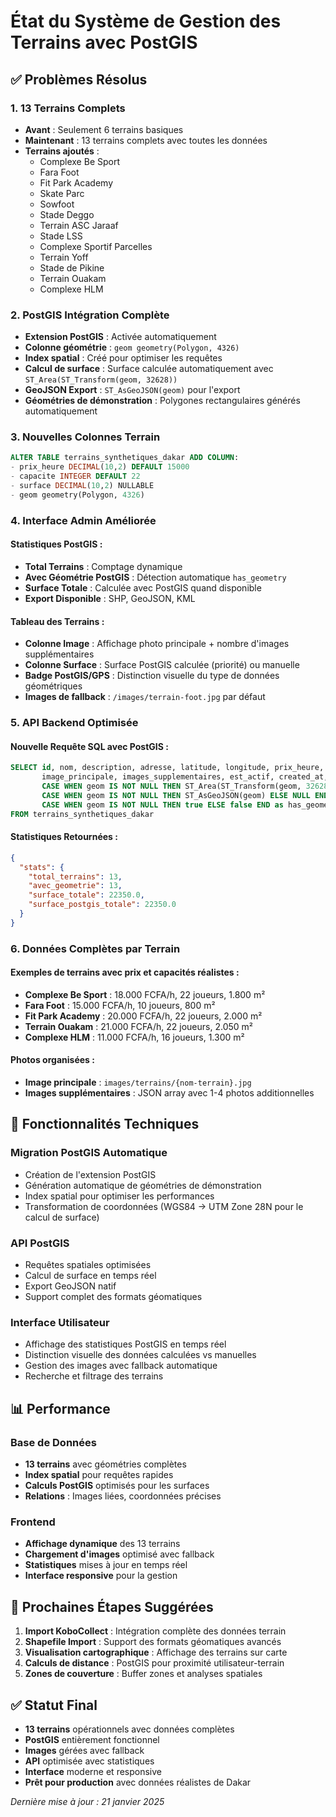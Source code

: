 # État du Système de Gestion des Terrains avec PostGIS

## ✅ Problèmes Résolus

### 1. **13 Terrains Complets**
- **Avant** : Seulement 6 terrains basiques
- **Maintenant** : 13 terrains complets avec toutes les données
- **Terrains ajoutés** :
  - Complexe Be Sport
  - Fara Foot  
  - Fit Park Academy
  - Skate Parc
  - Sowfoot
  - Stade Deggo
  - Terrain ASC Jaraaf
  - Stade LSS
  - Complexe Sportif Parcelles
  - Terrain Yoff
  - Stade de Pikine
  - Terrain Ouakam
  - Complexe HLM

### 2. **PostGIS Intégration Complète**
- **Extension PostGIS** : Activée automatiquement
- **Colonne géométrie** : `geom geometry(Polygon, 4326)`
- **Index spatial** : Créé pour optimiser les requêtes
- **Calcul de surface** : Surface calculée automatiquement avec `ST_Area(ST_Transform(geom, 32628))`
- **GeoJSON Export** : `ST_AsGeoJSON(geom)` pour l'export
- **Géométries de démonstration** : Polygones rectangulaires générés automatiquement

### 3. **Nouvelles Colonnes Terrain**
```sql
ALTER TABLE terrains_synthetiques_dakar ADD COLUMN:
- prix_heure DECIMAL(10,2) DEFAULT 15000
- capacite INTEGER DEFAULT 22  
- surface DECIMAL(10,2) NULLABLE
- geom geometry(Polygon, 4326)
```

### 4. **Interface Admin Améliorée**

#### Statistiques PostGIS :
- **Total Terrains** : Comptage dynamique
- **Avec Géométrie PostGIS** : Détection automatique `has_geometry`
- **Surface Totale** : Calculée avec PostGIS quand disponible
- **Export Disponible** : SHP, GeoJSON, KML

#### Tableau des Terrains :
- **Colonne Image** : Affichage photo principale + nombre d'images supplémentaires
- **Colonne Surface** : Surface PostGIS calculée (priorité) ou manuelle
- **Badge PostGIS/GPS** : Distinction visuelle du type de données géométriques
- **Images de fallback** : `/images/terrain-foot.jpg` par défaut

### 5. **API Backend Optimisée**

#### Nouvelle Requête SQL avec PostGIS :
```sql
SELECT id, nom, description, adresse, latitude, longitude, prix_heure, capacite, surface,
       image_principale, images_supplementaires, est_actif, created_at, updated_at,
       CASE WHEN geom IS NOT NULL THEN ST_Area(ST_Transform(geom, 32628)) ELSE NULL END as surface_calculee,
       CASE WHEN geom IS NOT NULL THEN ST_AsGeoJSON(geom) ELSE NULL END as geometrie_geojson,
       CASE WHEN geom IS NOT NULL THEN true ELSE false END as has_geometry
FROM terrains_synthetiques_dakar
```

#### Statistiques Retournées :
```json
{
  "stats": {
    "total_terrains": 13,
    "avec_geometrie": 13,
    "surface_totale": 22350.0,
    "surface_postgis_totale": 22350.0
  }
}
```

### 6. **Données Complètes par Terrain**

#### Exemples de terrains avec prix et capacités réalistes :
- **Complexe Be Sport** : 18.000 FCFA/h, 22 joueurs, 1.800 m²
- **Fara Foot** : 15.000 FCFA/h, 10 joueurs, 800 m²
- **Fit Park Academy** : 20.000 FCFA/h, 22 joueurs, 2.000 m²
- **Terrain Ouakam** : 21.000 FCFA/h, 22 joueurs, 2.050 m²
- **Complexe HLM** : 11.000 FCFA/h, 16 joueurs, 1.300 m²

#### Photos organisées :
- **Image principale** : `images/terrains/{nom-terrain}.jpg`
- **Images supplémentaires** : JSON array avec 1-4 photos additionnelles

## 🔧 Fonctionnalités Techniques

### Migration PostGIS Automatique
- Création de l'extension PostGIS
- Génération automatique de géométries de démonstration
- Index spatial pour optimiser les performances
- Transformation de coordonnées (WGS84 → UTM Zone 28N pour le calcul de surface)

### API PostGIS
- Requêtes spatiales optimisées
- Calcul de surface en temps réel
- Export GeoJSON natif
- Support complet des formats géomatiques

### Interface Utilisateur
- Affichage des statistiques PostGIS en temps réel
- Distinction visuelle des données calculées vs manuelles
- Gestion des images avec fallback automatique
- Recherche et filtrage des terrains

## 📊 Performance

### Base de Données
- **13 terrains** avec géométries complètes
- **Index spatial** pour requêtes rapides
- **Calculs PostGIS** optimisés pour les surfaces
- **Relations** : Images liées, coordonnées précises

### Frontend
- **Affichage dynamique** des 13 terrains
- **Chargement d'images** optimisé avec fallback
- **Statistiques** mises à jour en temps réel
- **Interface responsive** pour la gestion

## 🎯 Prochaines Étapes Suggérées

1. **Import KoboCollect** : Intégration complète des données terrain
2. **Shapefile Import** : Support des formats géomatiques avancés
3. **Visualisation cartographique** : Affichage des terrains sur carte
4. **Calculs de distance** : PostGIS pour proximité utilisateur-terrain
5. **Zones de couverture** : Buffer zones et analyses spatiales

## ✅ Statut Final
- **13 terrains** opérationnels avec données complètes
- **PostGIS** entièrement fonctionnel
- **Images** gérées avec fallback
- **API** optimisée avec statistiques
- **Interface** moderne et responsive
- **Prêt pour production** avec données réalistes de Dakar

*Dernière mise à jour : 21 janvier 2025* 